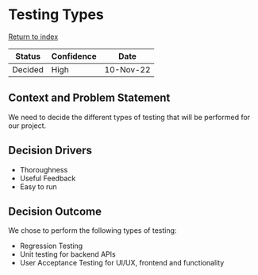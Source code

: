 # Testing Types

[Return to index](https://cse210-group5.github.io/cse210-fa22-ucsd-group5/decisions/)

|  Status   | Confidence    |   Date    |
| --------  | ----------    | --------- |
| Decided   | High          | 10-Nov-22 |

## Context and Problem Statement

We need to decide the different types of testing that will be performed for our project.

## Decision Drivers

* Thoroughness
* Useful Feedback
* Easy to run

## Decision Outcome

We chose to perform the following types of testing:

* Regression Testing
* Unit testing for backend APIs
* User Acceptance Testing for UI/UX, frontend and functionality 
